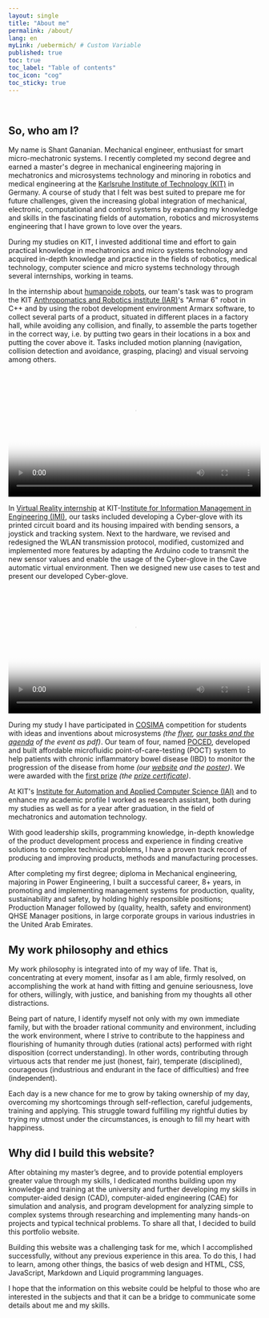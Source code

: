```yaml
---
layout: single
title: "About me"
permalink: /about/
lang: en
myLink: /uebermich/ # Custom Variable
published: true
toc: true
toc_label: "Table of contents"
toc_icon: "cog"
toc_sticky: true
---
```


<br>

<a id="section-a"></a>
## So, who am I?

My name is Shant Gananian. Mechanical engineer, enthusiast for smart micro-mechatronic systems. I recently completed my second degree and earned a master's degree in mechanical engineering majoring in mechatronics and microsystems technology and minoring in robotics and medical engineering at the [Karlsruhe Institute of Technology (KIT)](https://www.kit.edu/) in Germany. A course of study that I felt was best suited to prepare me for future challenges, given the increasing global integration of mechanical, electronic, computational and control systems by expanding my knowledge and skills in the fascinating fields of automation, robotics and microsystems engineering that I have grown to love over the years.

During my studies on KIT, I invested additional time and effort to gain practical knowledge in mechatronics and micro systems technology and acquired in-depth knowledge and practice in the fields of robotics, medical technology, computer science and micro systems technology through several internships, working in teams.

In the internship about [humanoide robots](https://h2t.iar.kit.edu/28_1709.php), our team's task was to program the KIT [Anthropomatics and Robotics institute (IAR)](https://www.informatik.kit.edu/english/5107.php)'s "Armar 6" robot in C++ and by using the robot development environment Armarx software, to collect several parts of a product, situated in different places in a factory hall, while avoiding any collision, and finally, to assemble the parts together in the correct way, i.e. by putting two gears in their locations in a box and putting the cover above it. Tasks included motion planning (navigation, collision detection and avoidance, grasping, placing) and visual servoing among others.

<center>
    <p>
        <video width="100%" height=auto poster="/assets/vid/about/Humanoide Roboter - Praktikum.png" controls>
        <source src="/assets/vid/about/Humanoide Roboter - Praktikum.mp4" type="video/mp4">
        Your browser does not support the video tag.
        </video>
    </p>
</center>

In [Virtual Reality internship](https://www.imi.kit.edu/208_623.php) at KIT-[Institute for Information Management in Engineering (IMI)](https://www.imi.kit.edu/english/index.php), our tasks included developing a Cyber-glove with its printed circuit board and its housing impaired with bending sensors, a joystick and tracking system. Next to the hardware, we revised and redesigned the WLAN transmission protocol, modified, customized and implemented more features by adapting the Arduino code to transmit the new sensor values and enable the usage of the Cyber-glove in the Cave automatic virtual environment. Then we designed new use cases to test and present our developed Cyber-glove.

<center>
    <p>
        <video width="100%" height=auto poster="/assets/vid/about/Virtual Reality Practical Course - Winter Term 2017_18 - Cyberglove.jpg" controls>
        <source src="/assets/vid/about/Virtual Reality Practical Course - Winter Term 2017_18 - Cyberglove.mp4" type="video/mp4">
        <source src="/assets/vid/about/Virtual Reality Practical Course - Winter Term 2017_18 - Cyberglove.ogg" type="video/ogg">
        Your browser does not support the video tag.
        </video>
    </p>
</center>

During my study I have participated in <a href="https://www.elektronikforschung.de/foerderung/nachwuchsfoerderung/cosima" target="_blank">COSIMA</a> competition for students with ideas and inventions about microsystems *(the <a href="/assets/pdf/about/COSIMA_2019_Flyer.pdf" target="_blank">flyer</a>, <a href="/assets/pdf/about/COSIMA_Aufruf_2019.pdf" target="_blank">our tasks and the agenda</a> of the event as pdf)*. Our team of four, named <a href="/assets/pdf/about/team-poced-beschreibung-data.pdf" target="_blank">POCED</a>, developed and built affordable microfluidic point-of-care-testing (POCT) system to help patients with chronic inflammatory bowel disease (IBD) to monitor the progression of the disease from home *(our <a href="https://teampoced.wixsite.com/poced" target="_blank">website</a> and the <a href="/assets/pdf/about/Flyer-Poster poced - COSIMA19.pdf" target="_blank">poster</a>)*. We were awarded with the <a href="https://www.cosima-mems.de/de/preistraeger/sieger-2019" target="_blank">first prize</a> *(the <a href="/assets/pdf/about/1. Platz COSIMA 2019.png" target="_blank">prize certificate</a>)*.

At KIT's [Institute for Automation and Applied Computer Science (IAI)](https://www.iai.kit.edu/index.php) and to enhance my academic profile I worked as research assistant, both during my studies as well as for a year after graduation, in the field of mechatronics and automation technology.

With good leadership skills, programming knowledge, in-depth knowledge of the product development process and experience in finding creative solutions to complex technical problems, I have a proven track record of producing and improving products, methods and manufacturing processes.

After completing my first degree; diploma in Mechanical engineering, majoring in Power Engineering, I built a successful career, 8+ years, in promoting and implementing management systems for production, quality, sustainability and safety, by holding highly responsible positions; Production Manager followed by (quality, health, safety and environment) QHSE Manager positions, in large corporate groups in various industries in the United Arab Emirates.

<a id="section-b"></a>
## My work philosophy and ethics

My work philosophy is integrated into of my way of life. That is, concentrating at every moment, insofar as I am able, firmly resolved, on accomplishing the work at hand with fitting and genuine seriousness, love for others, willingly, with justice, and banishing from my thoughts all other distractions.

Being part of nature, I identify myself not only with my own immediate family, but with the broader rational community and environment, including the work environment, where I strive to contribute to the happiness and flourishing of humanity through duties (rational acts) performed with right disposition (correct understanding). In other words, contributing through virtuous acts that render me just (honest, fair), temperate (disciplined), courageous (industrious and endurant in the face of difficulties) and free (independent).

Each day is a new chance for me to grow by taking ownership of my day, overcoming my shortcomings through self-reflection, careful judgements, training and applying. This struggle toward fulfilling my rightful duties by trying my utmost under the circumstances, is enough to fill my heart with happiness.

<a id="section-c"></a>
## Why did I build this website?

After obtaining my master’s degree, and to provide potential employers greater value through my skills, I dedicated months building upon my knowledge and training at the university and further developing my skills in computer-aided design (CAD), computer-aided engineering (CAE) for simulation and analysis, and program development for analyzing simple to complex systems through researching and implementing many hands-on projects and typical technical problems. To share all that, I decided to build this portfolio website.

Building this website was a challenging task for me, which I accomplished successfully, without any previous experience in this area. To do this, I had to learn, among other things, the basics of web design and HTML, CSS, JavaScript, Markdown and Liquid programming languages.

I hope that the information on this website could be helpful to those who are interested in the subjects and that it can be a bridge to communicate some details about me and my skills.